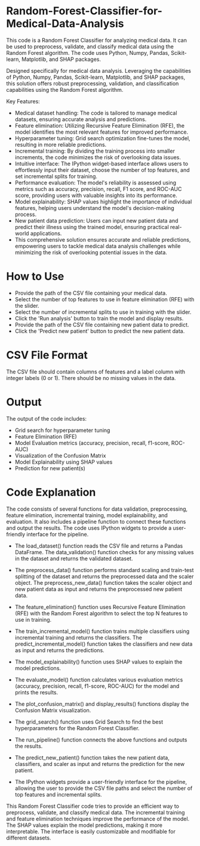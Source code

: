 # Random-Forest-Classifier-for-Medical-Data-Analysis
This code is a Random Forest Classifier for analyzing medical data. It can be used to preprocess, validate, and classify medical data using the Random Forest algorithm. The code uses Python, Numpy, Pandas, Scikit-learn, Matplotlib, and SHAP packages.

Designed specifically for medical data analysis. Leveraging the capabilities of Python, Numpy, Pandas, Scikit-learn, Matplotlib, and SHAP packages, this solution offers robust preprocessing, validation, and classification capabilities using the Random Forest algorithm.

Key Features:

- Medical dataset handling: The code is tailored to manage medical datasets, ensuring accurate analysis and predictions.
- Feature elimination: Utilizing Recursive Feature Elimination (RFE), the model identifies the most relevant features for improved performance.
- Hyperparameter tuning: Grid search optimization fine-tunes the model, resulting in more reliable predictions.
- Incremental training: By dividing the training process into smaller increments, the code minimizes the risk of overlooking data issues.
- Intuitive interface: The IPython widget-based interface allows users to effortlessly input their dataset, choose the number of top features, and set incremental splits for training.
- Performance evaluation: The model's reliability is assessed using metrics such as accuracy, precision, recall, F1 score, and ROC-AUC score, providing users with valuable insights into its performance.
- Model explainability: SHAP values highlight the importance of individual features, helping users understand the model's decision-making process.
- New patient data prediction: Users can input new patient data and predict their illness using the trained model, ensuring practical real-world applications.
- This comprehensive solution ensures accurate and reliable predictions, empowering users to tackle medical data analysis challenges while minimizing the risk of overlooking potential issues in the data.

# How to Use
- Provide the path of the CSV file containing your medical data.
- Select the number of top features to use in feature elimination (RFE) with the slider.
- Select the number of incremental splits to use in training with the slider.
- Click the 'Run analysis' button to train the model and display results.
- Provide the path of the CSV file containing new patient data to predict.
- Click the 'Predict new patient' button to predict the new patient data.
# CSV File Format
The CSV file should contain columns of features and a label column with integer labels (0 or 1). There should be no missing values in the data.

# Output
The output of the code includes:

- Grid search for hyperparameter tuning
- Feature Elimination (RFE)
- Model Evaluation metrics (accuracy, precision, recall, f1-score, ROC-AUC)
- Visualization of the Confusion Matrix
- Model Explainability using SHAP values
- Prediction for new patient(s)
# Code Explanation
The code consists of several functions for data validation, preprocessing, feature elimination, incremental training, model explainability, and evaluation. It also includes a pipeline function to connect these functions and output the results. The code uses IPython widgets to provide a user-friendly interface for the pipeline.

- The load_dataset() function reads the CSV file and returns a Pandas DataFrame. The data_validation() function checks for any missing values in the dataset and returns the validated dataset.

- The preprocess_data() function performs standard scaling and train-test splitting of the dataset and returns the preprocessed data and the scaler object. The preprocess_new_data() function takes the scaler object and new patient data as input and returns the preprocessed new patient data.

- The feature_elimination() function uses Recursive Feature Elimination (RFE) with the Random Forest algorithm to select the top N features to use in training.

- The train_incremental_model() function trains multiple classifiers using incremental training and returns the classifiers. The predict_incremental_model() function takes the classifiers and new data as input and returns the predictions.

- The model_explainability() function uses SHAP values to explain the model predictions.

- The evaluate_model() function calculates various evaluation metrics (accuracy, precision, recall, f1-score, ROC-AUC) for the model and prints the results.

- The plot_confusion_matrix() and display_results() functions display the Confusion Matrix visualization.

- The grid_search() function uses Grid Search to find the best hyperparameters for the Random Forest Classifier.

- The run_pipeline() function connects the above functions and outputs the results.

- The predict_new_patient() function takes the new patient data, classifiers, and scaler as input and returns the prediction for the new patient.

- The IPython widgets provide a user-friendly interface for the pipeline, allowing the user to provide the CSV file paths and select the number of top features and incremental splits.

This Random Forest Classifier code tries to provide an efficient way to preprocess, validate, and classify medical data. The incremental training and feature elimination techniques improve the performance of the model. The SHAP values explain the model predictions, making it more interpretable. The interface is easily customizable and modifiable for different datasets.
